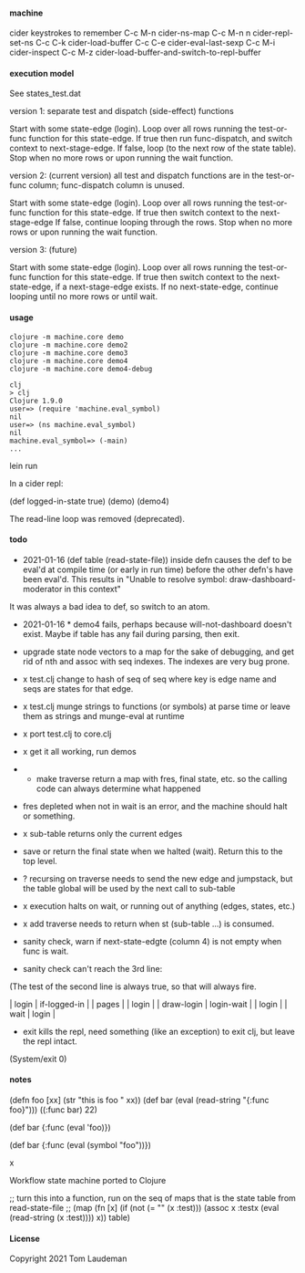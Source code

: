 #### machine

cider keystrokes to remember
C-c M-n         cider-ns-map
C-c M-n n       cider-repl-set-ns
C-c C-k         cider-load-buffer
C-c C-e         cider-eval-last-sexp
C-c M-i         cider-inspect
C-c M-z         cider-load-buffer-and-switch-to-repl-buffer

#### execution model

See states_test.dat

version 1: separate test and dispatch (side-effect) functions

Start with some state-edge (login).
Loop over all rows running the test-or-func function for this state-edge.
If true then run func-dispatch, and switch context to next-stage-edge.
If false, loop (to the next row of the state table).
Stop when no more rows or upon running the wait function.

version 2: (current version) all test and dispatch functions are in the test-or-func column; func-dispatch column is unused.

Start with some state-edge (login).
Loop over all rows running the test-or-func function for this state-edge.
If true then switch context to the next-stage-edge
If false, continue looping through the rows.
Stop when no more rows or upon running the wait function.

version 3: (future)

Start with some state-edge (login).
Loop over all rows running the test-or-func function for this state-edge.
If true then switch context to the next-state-edge, if a next-stage-edge exists.
If no next-state-edge, continue looping until no more rows or until wait.


#### usage

```
clojure -m machine.core demo
clojure -m machine.core demo2
clojure -m machine.core demo3
clojure -m machine.core demo4
clojure -m machine.core demo4-debug
```

```
clj
> clj
Clojure 1.9.0
user=> (require 'machine.eval_symbol)
nil
user=> (ns machine.eval_symbol)
nil
machine.eval_symbol=> (-main)
...
```

lein run

In a cider repl:

(def logged-in-state true)
(demo)
(demo4)

The read-line loop was removed (deprecated). 

#### todo

+ 2021-01-16 (def table (read-state-file)) inside defn causes the def to be eval'd at compile time (or early in run time) before the other defn's have been eval'd. This results in "Unable to resolve symbol: draw-dashboard-moderator in this context"

It was always a bad idea to def, so switch to an atom.

+ 2021-01-16 * demo4 fails, perhaps because will-not-dashboard doesn't exist.
Maybe if table has any fail during parsing, then exit.

* upgrade state node vectors to a map for the sake of debugging, and
get rid of nth and assoc with seq indexes. The indexes are very bug prone.

* x test.clj change to hash of seq of seq where key is edge name and seqs are states for that edge.

* x test.clj munge strings to functions (or symbols) at parse time
or leave them as strings and munge-eval at runtime

* x port test.clj to core.clj

* x get it all working, run demos

* + make traverse return a map with fres, final state, etc. so the calling code can always determine what happened

* fres depleted when not in wait is an error, and the machine should halt or something.

* x sub-table returns only the current edges

* save or return the final state when we halted (wait). Return this to the top level.

* ? recursing on traverse needs to send the new edge and jumpstack, but the table global will be used by the
next call to sub-table

* x execution halts on wait, or running out of anything (edges, states, etc.)

* x add traverse needs to return when st (sub-table ...) is consumed.

* sanity check, warn if next-state-edgte (column 4) is not empty when func is wait.

* sanity check can't reach the 3rd line:

(The test of the second line is always true, so that will always fire.

| login          | if-logged-in |                          | pages           |
| login          |              | draw-login               | login-wait      |
| login          |              | wait                     | login           |

* exit kills the repl, need something (like an exception) to exit clj, but leave the repl intact.

(System/exit 0)

#### notes

(defn foo [xx] (str "this is foo " xx))
(def bar (eval (read-string "{:func foo}")))
((:func bar) 22)

(def bar {:func (eval 'foo)})

(def bar {:func (eval (symbol "foo"))})

x

Workflow state machine ported to Clojure

;; turn this into a function, run on the seq of maps that is the state table from read-state-file
;;   (map (fn [x] (if (not (= "" (x :test))) (assoc x :testx (eval (read-string (x :test)))) x)) table)


#### License

Copyright 2021 Tom Laudeman


